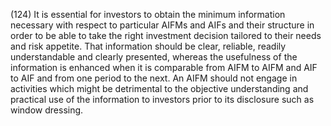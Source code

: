 (124) It is essential for investors to obtain the minimum information necessary with respect to particular AIFMs and AIFs and their structure in order to be able to take the right investment decision tailored to their needs and risk appetite. That information should be clear, reliable, readily understandable and clearly presented, whereas the usefulness of the information is enhanced when it is comparable from AIFM to AIFM and AIF to AIF and from one period to the next. An AIFM should not engage in activities which might be detrimental to the objective understanding and practical use of the information to investors prior to its disclosure such as window dressing.